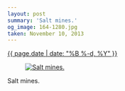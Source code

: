 ```yaml
---
layout: post
summary: 'Salt mines.'
og_image: 164-1280.jpg
taken: November 10, 2013
---
```


<div class="post">
 <time>
  <a href="/164">
   {{ page.date | date: "%B %-d, %Y" }}
  </a>
 </time>
 <a href="/164">
  <figure data-taken="11/10/2013">
   <img alt="Salt mines." sizes="(min-width: 700px) 50vw, calc(100vw - 2rem)" src="{{ site.assets_url }}/164-640.jpg" srcset="{{ site.assets_url }}/164-1280.jpg 1280w, {{ site.assets_url }}/164-960.jpg 960w, {{ site.assets_url }}/164-640.jpg 640w, {{ site.assets_url }}/164-320.jpg 320w"/>
  </figure>
 </a>
 <span>
  Salt mines.
 </span>
</div>
